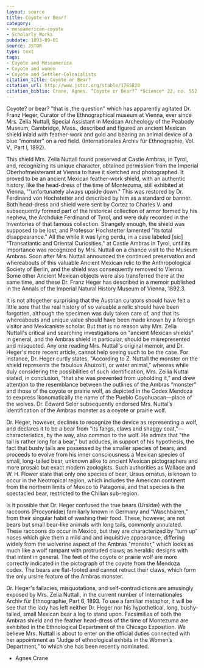 ```yaml
---
layout: source
title: Coyote or Bear?
category: 
- mesoamerican-coyote
- Scholarly Works
pubdate: 1893-09-01
source: JSTOR
type: text
tags:
- Coyote and Mesoamerica
- Coyote and women
- Coyote and Settler-Colonialists
citation_title: Coyote or Bear?
citation_url: http://www.jstor.org/stable/1765828
citation_biblio: Crane, Agnes. “Coyote or Bear?” *Science* 22, no. 552 (September 1, 1893). 124–25 
---
```



Coyote? or bear? "that is ,the question" which has apparently agitated Dr. Franz Heger, Curator of the Ethnographical museum at Vienna, ever since Mrs. Zelia Nuttall, Special Assistant in Mexican Archeology of the Peabody Museum, Cambridge, Mass., described and figured an ancient Mexican shield inlaid with feather-work and gold and bearing an animal device of a blue "monster" on a red field. (Internationales Archiv für Ethnographie, Vol. V., Part l, 1892). 

This shield Mrs. Zelia Nuttall found preserved at Castle Ambras, in Tyrol, and, recognizing its unique character, obtained permission from the Imperial Oberhofmeisteramt at Vienna to have it sketched and photographed. It proved to be an ancient Mexican feather-work shield, with an authentic history, like the head-dress of the time of Montezuma, still exhibited at Vienna, '"unfortunately always upside down." This was restored by Dr. Ferdinand von Hochstetter and described by him as a standard or banner. Both head-dress and shield were sent by Cortez to Charles V. and subsequently formed part of the historical collection of armor formed by his nephew, the Archduke Ferdinand of Tyrol, and were
duly recorded in the Inventories of that famous collection. Strangely enough, the shield was supposed to be lost, and Professor Hochstetter lamented "its total disappearance." All the while it was lying perdu, in a case labeled [sic] "Transatlantic and Oriental Curiosities," at Castle Ambras in Tyrol, until its importance was recognized by Mrs. Nuttall on a chance visit to the Museum Ambras. Soon after Mrs. Nuttall announced the continued preservation
and whereabouts of this valuable Ancient Mexican relic to the Anthropological Society of Berlin, and the shield was consequently removed to Vienna. Some other Ancient Mexican objects were also transferred there at the same time, and these Dr. Franz Heger has described in a memoir published in the Annals of the Imperial Natural History Museum of Vienna, 1892.3.

It is not altogether surprising that the Austrian curators should have felt a little sore that the real history of so valuable a relic should have been forgotten, although the specimen was duly taken care of, and that its whereabouts and unique value should have been made known by a foreign visitor and Mexicaniste scholar. But that is no reason why Mrs. Zelia Nuttall's critical and searching investigations on "ancient Mexican shields" in general, and the Ambras shield in particular, should be misrepresented and misquoted. Any one reading Mrs. Nuttall's original memoir, and Dr. Heger's more recent article, cannot help seeing such to be the case. For instance, Dr. Heger curtly states, "According to Z. Nuttall the monster on the shield represents the fabulous Ahuizoltl, or water animal,” whereas while duly considering the possibilities of such identification, Mrs. Zeilia Nuttal stated, in conclusion, “that she was prevented from upholding it,” and drew attention to the resemblance between the outlines of the Ambras “monster” and those of the coyote or prairie wolf, as depicted in the Codex Mendoza to eexpress ikonomatically the name of the Pueblo Coyohuacan—place of the wolves. Dr. Edward Seler subsequently endorsed Mrs. Nuttal’s identification of the Ambras monster as a coyote or prairie wolf. 

Dr. Heger, however, declines to recognize the device as representing a wolf, and declares it to be a bear from "its fangs, claws and shaggy coat,"—characteristics, by the way, also common to the wolf. He admits that "the tail is rather long for a bear," but adduces, in support of his hypothesis, the fact that bushy tails are possessed by the smaller species of bears, and proceeds to evolve from his inner consciousness a Mexican species of small, long-tailed bear, unknown alike to ancient Mexican pictographers and more prosaic but exact modern zoologists. Such authorities as Wallace and W. H. Flower state that only one species of bear, Ursus ornatus, is known to occur in the Neotropical region, which includes the American continent from the northern limits of Mexico to Patagonia, and that species is the spectacled bear, restricted to the Chilian sub-region.

Is it possible that Dr. Heger confused the true bears (Ursidæ) with the raccoons (Procyonidæ) familiarly known in Germany and “Waschbären,” from their singular habit of washing their food. These, however, are not bears but small bear-like animals with long tails, commonly annulated. These raccoons do occur in Mexico, but they are characterized by “turn up” noses which give them a mild and and inquisitive appearance, differing widely from the wolverine aspect of the Ambras "monster," which looks as much like a wolf rampant with protruded claws; as heraldic designs with that intent in general. The feet of the coyote or prairie wolf are more correctly indicated in the pictograph of the coyote from the Mendoza codex. The bears are flat-footed and cannot retract their claws, which form the only ursine feature of the Ambras monster. 

Dr. Heger's fallacies, misquotations, and self-contradictions are amusingly exposed by Mrs. Zelia Nuttall, in the current number of Internationales Archiv für Ethnographie, Part 6, 1893. To use a familiar metaphor, it will be see that the lady has left neither Dr. Heger nor his hypothetical, long, bushy-tailed, small Mexican bear a leg to stand upon. Facsimilies of both the Ambras shield and the feather head-dress of the time of Montezuma are exhibited in the Ethnological Department of the Chicago Exposition. We believe Mrs. Nuttall is about to enter on the official duties connected with her appointment as “Judge of ethnological exhbits in the Women’s Department,” to which she has been recently nominated. 
- Agnes Crane
